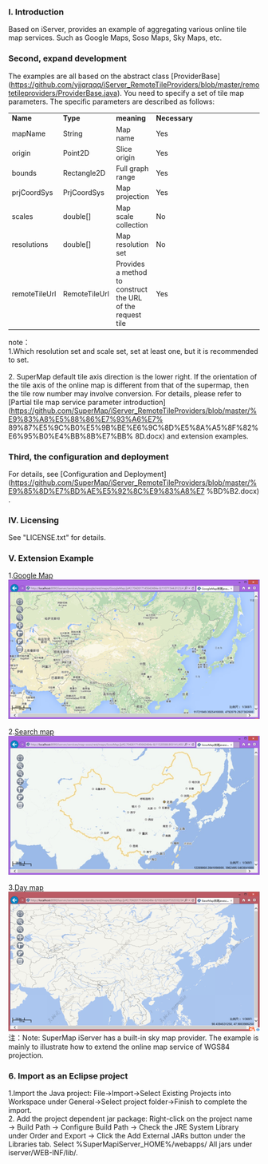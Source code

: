 ### I. Introduction

Based on iServer, provides an example of aggregating various online tile map services. Such as Google Maps, Soso Maps, Sky Maps, etc.

### Second, expand development

The examples are all based on the abstract class [ProviderBase]
(https://github.com/yjjqrqqq/iServer_RemoteTileProviders/blob/master/remotetileproviders/ProviderBase.java). 
You need to specify a set of tile map parameters. The specific parameters are described as follows:

<table cellspacing="0px" align="center">
	<col style="width: 15%;">
	<col style="width: 15%;">
	<col style="width: 15%;">
	<col style="width: 55%;">
	<tr>
		<td><b>Name</b></td>
		<td><b>Type</b></td>
		<td><b>meaning</b></td>
		<td><b>Necessary</b></td>
	</tr>
	<tr>
		<td>mapName</td>
		<td>String</td>
		<td>Map name</td>
		<td>Yes</td>
	</tr>
	<tr>
		<td>origin</td>
		<td>Point2D</td>
		<td>Slice origin</td>
		<td>Yes</td>
	</tr>
	<tr>
		<td>bounds</td>
		<td>Rectangle2D</td>
		<td>Full graph range</td>
		<td>Yes</td>
	</tr>
	<tr>
		<td>prjCoordSys</td>
		<td>PrjCoordSys</td>
		<td>Map projection</td>
		<td>Yes</td>
	</tr>
	<tr>
		<td>scales</td>
		<td>double[]</td>
		<td>Map scale collection</td>
		<td>No</td>
	</tr>
	<tr>
		<td>resolutions</td>
		<td>double[]</td>
		<td>Map resolution set</td>
		<td>No</td>
	</tr>
	<tr>
		<td>remoteTileUrl</td>
		<td>RemoteTileUrl</td>
		<td>Provides a method to construct the URL of the request tile</td>
		<td>Yes</td>
	</tr>
</table>

note：
<br>1.Which resolution set and scale set, set at least one, but it is recommended to set.</br>
<br>2. SuperMap default tile axis direction is the lower right. If the orientation of the tile axis of the online map is different from that of the supermap, then the tile row number may involve conversion. For details, please refer to [Partial tile map service parameter introduction] (https://github.com/SuperMap/iServer_RemoteTileProviders/blob/master/%E9%83%A8%E5%88%86%E7%93%A6%E7% 89%87%E5%9C%B0%E5%9B%BE%E6%9C%8D%E5%8A%A5%8F%82%E6%95%B0%E4%BB%8B%E7%BB% 8D.docx) and extension examples. </br>

### Third, the configuration and deployment

For details, see [Configuration and Deployment] (https://github.com/SuperMap/iServer_RemoteTileProviders/blob/master/%E9%85%8D%E7%BD%AE%E5%92%8C%E9%83%A8%E7 %BD%B2.docx) .
### IV. Licensing
See "LICENSE.txt" for details.

### V. Extension Example


1.[Google Map](https://github.com/SuperMap/iServer_RemoteTileProviders/blob/master/src/remotetileproviders/GoogleMapsMapProvider.java)<br>
![original_THmC_4b6f000174941190](images/GoogleMap.png)

2.[Search map](https://github.com/SuperMap/iServer_RemoteTileProviders/blob/master/src/remotetileproviders/SosoMapProvider.java) <br>
![original_THmC_4b6f000174941190](images/SosoMap.png)

3.[Day map](https://github.com/SuperMap/iServer_RemoteTileProviders/blob/master/src/remotetileproviders/TiandituMapProvider.java)<br>
![original_THmC_4b6f000174941190](images/BaseMap.png)
<br>注：Note: SuperMap iServer has a built-in sky map provider. The example is mainly to illustrate how to extend the online map service of WGS84 projection.

### 6. Import as an Eclipse project


1.Import the Java project: File→Import→Select Existing Projects into Workspace under General→Select project folder→Finish to complete the import. <br>
2. Add the project dependent jar package: Right-click on the project name → Build Path → Configure Build Path → Check the JRE System Library under Order and Export → Click the Add External JARs button under the Libraries tab. Select %SuperMapiServer_HOME%/webapps/ All jars under iserver/WEB-INF/lib/.
